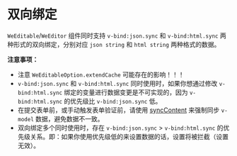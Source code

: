 # 双向绑定

`WeEditable`/`WeEditor` 组件同时支持 `v-bind:json.sync` 和 `v-bind:html.sync` 两种形式的双向绑定，分别对应 `json string` 和 `html string` 两种格式的数据。

**注意事项：**

- 注意 `WeEditableOption.extendCache` 可能存在的影响！！！
- `v-bind:json.sync` 和 `v-bind:html.sync` 同时使用时，如果你想通过修改 `v-bind:html.sync` 绑定的变量进行数据变更是不可实现的，因为 `v-bind:html.sync` 的优先级比 `v-bind:json.sync` 低。
- 在提交表单前，或手动触发表单验证前，请使用 [syncContent](./use-wang-editor.md#synccontent) 来强制同步 `v-model` 数据，避免数据不一致。
- 双向绑定多个同时使用时，存在 `v-bind:json.sync` > `v-bind:html.sync` 的优先级关系。即：如果你使用优先级低的来设置数据的话，设置将被拦截（设置无效）。

